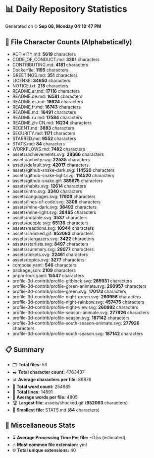 # 📊 Daily Repository Statistics
Generated on ⏰ **Sep 08, Monday 04:10:47 PM**

## 📂 File Character Counts (Alphabetically)
- ACTIVITY.md: **5619** characters
- CODE_OF_CONDUCT.md: **3391** characters
- CONTRIBUTING.md: **4181** characters
- Dockerfile: **1195** characters
- GREETINGS.md: **351** characters
- LICENSE: **34650** characters
- NOTICE.txt: **218** characters
- README.ar.md: **17116** characters
- README.de.md: **16581** characters
- README.es.md: **16624** characters
- README.fr.md: **16743** characters
- README.md: **16491** characters
- README.ru.md: **17584** characters
- README.zh-CN.md: **16234** characters
- RECENT.md: **3883** characters
- SECURITY.md: **1171** characters
- STARRED.md: **9552** characters
- STATS.md: **84** characters
- WORKFLOWS.md: **7482** characters
- assets/achievements.svg: **38666** characters
- assets/activity.svg: **22535** characters
- assets/default.svg: **42017** characters
- assets/github-snake-dark.svg: **114520** characters
- assets/github-snake-light.svg: **114520** characters
- assets/github-snake.gif: **385675** characters
- assets/habits.svg: **12614** characters
- assets/intro.svg: **3340** characters
- assets/languages.svg: **17909** characters
- assets/lines-of-code.svg: **3308** characters
- assets/mine-dark.svg: **38492** characters
- assets/mine-light.svg: **38465** characters
- assets/notable.svg: **3537** characters
- assets/people.svg: **65136** characters
- assets/reactions.svg: **10944** characters
- assets/shocked.gif: **952063** characters
- assets/stargazers.svg: **3422** characters
- assets/starlists.svg: **8497** characters
- assets/summary.svg: **28077** characters
- assets/tickets.svg: **22461** characters
- assets/topics.svg: **3277** characters
- compose.yaml: **546** characters
- package.json: **2109** characters
- pnpm-lock.yaml: **15547** characters
- profile-3d-contrib/profile-gitblock.svg: **285931** characters
- profile-3d-contrib/profile-green-animate.svg: **260957** characters
- profile-3d-contrib/profile-green.svg: **170173** characters
- profile-3d-contrib/profile-night-green.svg: **260956** characters
- profile-3d-contrib/profile-night-rainbow.svg: **457475** characters
- profile-3d-contrib/profile-night-view.svg: **260982** characters
- profile-3d-contrib/profile-season-animate.svg: **277926** characters
- profile-3d-contrib/profile-season.svg: **187142** characters
- profile-3d-contrib/profile-south-season-animate.svg: **277926** characters
- profile-3d-contrib/profile-south-season.svg: **187142** characters

## 📋 Summary
- 🗂️ **Total files:** 53
- ✒️ **Total character count:** 4763437
- 📊 **Average characters per file:** 89876
- 📝 **Total word count:** 254685
- 🧾 **Total lines:** 14891
- 📐 **Average words per file:** 4805
- 🏆 **Largest file:** assets/shocked.gif (**952063** characters)
- 🥉 **Smallest file:** STATS.md (**84** characters)

## 🌟 Miscellaneous Stats
- ⌛ **Average Processing Time Per file:** ~0.5s (estimated)
- 🔥 **Most common file extension:** yml
- 🌐 **Total unique extensions:** 40
